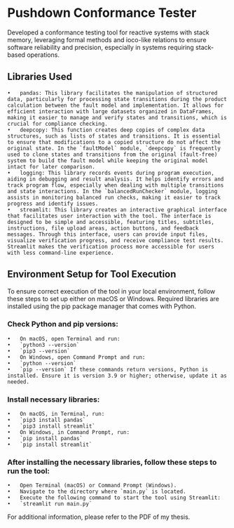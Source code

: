 # Pushdown Conformance Tester
Developed a conformance testing tool for reactive systems with stack memory, leveraging formal methods and ioco-like relations to ensure software reliability and precision, especially in systems requiring stack-based operations. 

## Libraries Used
	•	pandas: This library facilitates the manipulation of structured data, particularly for processing state transitions during the product calculation between the fault model and implementation. It allows for efficient interaction with large datasets organized in DataFrames, making it easier to manage and verify states and transitions, which is crucial for compliance checking.
	•	deepcopy: This function creates deep copies of complex data structures, such as lists of states and transitions. It is essential to ensure that modifications to a copied structure do not affect the original state. In the `faultModel` module, `deepcopy` is frequently used to clone states and transitions from the original (fault-free) system to build the fault model while keeping the original model intact for later comparison.
	•	logging: This library records events during program execution, aiding in debugging and result analysis. It helps identify errors and track program flow, especially when dealing with multiple transitions and state interactions. In the `balancedRunChecker` module, logging assists in monitoring balanced run checks, making it easier to track progress and identify issues.
	•	streamlit: This library creates an interactive graphical interface that facilitates user interaction with the tool. The interface is designed to be simple and accessible, featuring titles, subtitles, instructions, file upload areas, action buttons, and feedback messages. Through this interface, users can provide input files, visualize verification progress, and receive compliance test results. Streamlit makes the verification process more accessible for users with less command-line experience.

 ## Environment Setup for Tool Execution
 To ensure correct execution of the tool in your local environment, follow these steps to set up either on macOS or Windows. Required libraries are installed using the pip package manager that comes with Python.
 
### Check Python and pip versions:
	•	On macOS, open Terminal and run:
	•	`python3 --version`
	•	`pip3 --version`
	•	On Windows, open Command Prompt and run:
	•	`python --version`
	•	`pip --version` If these commands return versions, Python is installed. Ensure it is version 3.9 or higher; otherwise, update it as needed.

### Install necessary libraries:
	•	On macOS, in Terminal, run:
	•	`pip3 install pandas`
	•	`pip3 install streamlit`
	•	On Windows, in Command Prompt, run:
	•	`pip install pandas`
	•	`pip install streamlit`
 
### After installing the necessary libraries, follow these steps to run the tool:
	•	Open Terminal (macOS) or Command Prompt (Windows).
	•	Navigate to the directory where `main.py` is located.
	•	Execute the following command to start the tool using Streamlit:
	•	`streamlit run main.py`

 For additional information, please refer to the PDF of my thesis.
